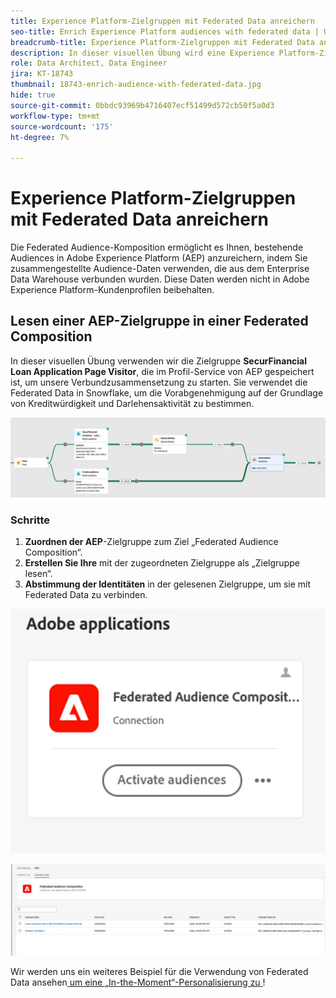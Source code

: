 ```yaml
---
title: Experience Platform-Zielgruppen mit Federated Data anreichern
seo-title: Enrich Experience Platform audiences with federated data | Unlock cross-channel insights with Federated Audience Composition
breadcrumb-title: Experience Platform-Zielgruppen mit Federated Data anreichern
description: In dieser visuellen Übung wird eine Experience Platform-Zielgruppe mit Federated Data angereichert.
role: Data Architect, Data Engineer
jira: KT-18743
thumbnail: 18743-enrich-audience-with-federated-data.jpg
hide: true
source-git-commit: 0bbdc93969b4716407ecf51499d572cb50f5a0d3
workflow-type: tm+mt
source-wordcount: '175'
ht-degree: 7%

---
```



# Experience Platform-Zielgruppen mit Federated Data anreichern

Die Federated Audience-Komposition ermöglicht es Ihnen, bestehende Audiences in Adobe Experience Platform (AEP) anzureichern, indem Sie zusammengestellte Audience-Daten verwenden, die aus dem Enterprise Data Warehouse verbunden wurden. Diese Daten werden nicht in Adobe Experience Platform-Kundenprofilen beibehalten.

## Lesen einer AEP-Zielgruppe in einer Federated Composition

In dieser visuellen Übung verwenden wir die Zielgruppe **SecurFinancial Loan Application Page Visitor**, die im Profil-Service von AEP gespeichert ist, um unsere Verbundzusammensetzung zu starten. Sie verwendet die Federated Data in Snowflake, um die Vorabgenehmigung auf der Grundlage von Kreditwürdigkeit und Darlehensaktivität zu bestimmen.

![federated-zusammensetzung-example](assets/snowflake-preapproval.png)

### Schritte

1. **Zuordnen der AEP**-Zielgruppe zum Ziel „Federated Audience Composition“.
2. **Erstellen Sie Ihre** mit der zugeordneten Zielgruppe als „Zielgruppe lesen“.
3. **Abstimmung der Identitäten** in der gelesenen Zielgruppe, um sie mit Federated Data zu verbinden.

![federated-method-1-1](assets/federated-method-1-1.png)

![federated-method-1-2](assets/federated-method-1-2.png)

Wir werden uns ein weiteres Beispiel für die Verwendung von Federated Data ansehen[ um eine „In-the-Moment“-Personalisierung zu ](drive-in-the-moment-personalization.md)!
